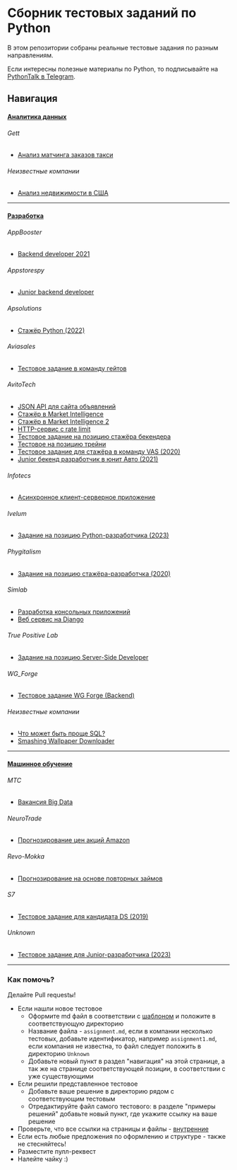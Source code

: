 # Сборник тестовых заданий по Python

В этом репозитории собраны реальные тестовые задания по разным направлениям. 

Если интересны полезные материалы по Python, то подписывайте на [PythonTalk в Telegram](https://t.me/pythontalk_ru).  

## Навигация

#### [Аналитика данных](/analyst/README.md)

###### Gett

- [Анализ матчинга заказов такси](/analyst/Gett/assignment.md)

###### Неизвестные компании

- [Анализ недвижимости в США](/analyst/Unknown/assignment.md)

***

#### [Разработка](/developer/README.md)

###### AppBooster

- [Backend developer 2021](/developer/AppBooster/assignment.md)
  
###### Appstorespy

- [Junior backend developer](/developer/Appstorespy/assignment.md)
  
###### Apsolutions

- [Стажёр Python (2022)](/developer/Apsolutions/assignment.md)

###### Aviasales

- [Тестовое задание в команду гейтов](/developer/aviasales/assignment.md)

###### AvitoTech

- [JSON API для сайта объявлений](/developer/Avito_tech/assignment1.md)
- [Стажёр в Market Intelligence](/developer/Avito_tech/assignment2.md)
- [Стажёр в Market Intelligence 2](/developer/Avito_tech/assignment8.md)
- [HTTP-сервис с rate limit](/developer/Avito_tech/assignment3.md)
- [Тестовое задание на позицию стажёра бекендера](/developer/Avito_tech/assignment4.md)
- [Тестовое на позицию трейни](/developer/Avito_tech/assignment5)
- [Тестовое задание для стажёра в команду VAS (2020)](/developer/Avito_tech/assignment6.md)
- [Junior бекенд разработчик в юнит Авто (2021)](/developer/Avito_tech/assignment7.md)

###### Infotecs

- [Асинхронное клиент-серверное приложение](/developer/Infotecs/assignment.md)

###### Ivelum

- [Задание на позицию Python-разработчика (2023)](/developer/Ivelum/assignment.md)

###### Phygitalism
- [Задание на позицию стажёра-разработчка (2020)](/developer/Phygitalism/assignment.md)

###### Simlab

- [Разработка консольных приложений](/developer/SIMLAB/assignment1.md)
- [Веб сервис на Django](/developer/SIMLAB/assignment2.md)

###### True Positive Lab

- [Задание на позицию Server-Side Developer](/developer/True%20Positive%20Lab/assignment.md)

###### WG_Forge

- [Тестовое задание WG Forge (Backend)](/developer/WG_Forge/assignment.md)

###### Неизвестные компании

- [Что может быть проще SQL?](/developer/Unknown/assignment1.md)
- [Smashing Wallpaper Downloader](/developer/Unknown/assignment2.md)

***

#### [Машинное обучение](/ml/README.md)

###### МТС

- [Вакансия Big Data](/ml/mts/assignment.md)

###### NeuroTrade

- [Прогнозирование цен акций Amazon](/ml/NeuroTrade/assignment.md)

###### Revo-Mokka

- [Прогнозирование на основе повторных займов](/ml/Revo-Mokka/assignment.md)

###### S7

- [Тестовое задание для кандидата DS (2019)](/ml/s7/assignment.md)

###### Unknown

- [Тестовое задание для Junior-разработчика (2023)](/ml/Unknown/assignment.md)

***

### Как помочь?

Делайте Pull requestы!

- Если нашли новое тестовое
	- Оформите md файл в соответствии с [шаблоном](Assignments-template.md) и положите в соответствующую директорию
	- Название файла - `assignment.md`, если в компании несколько тестовых, добавьте идентификатор, например `assignment1.md`, если компания не известна, то файл следует положить в директорию `Unknown`
	- Добавьте новый пункт в раздел "навигация" на этой странице, а так же на странице соответствующей позиции, в соответствии с уже существующими
- Если решили представленное тестовое
	- Добавьте ваше решение в директорию рядом с соответствующим тестовым
	- Отредактируйте файл самого тестового: в разделе "примеры решений" добавьте новый пункт, где укажите ссылку на ваше решение
- Проверьте, что все ссылки на страницы и файлы - [внутренние](https://docs.github.com/ru/get-started/writing-on-github/getting-started-with-writing-and-formatting-on-github/basic-writing-and-formatting-syntax#relative-links)
- Если есть любые предложения по оформлению и структуре - также не стесняйтесь! 
- Разместите пулл-реквест
- Налейте чайку :)